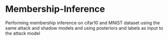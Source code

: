 # Membership-Inference
Performing membership inference on cifar10 and MNIST dataset using the same attack and shadow models and using posteriors and labels as input to the attack model  
